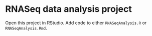 # RNASeq data analysis project

Open this project in RStudio. Add code to either `RNASeqAnalysis.R` or `RNASeqAnalysis.Rmd`.
